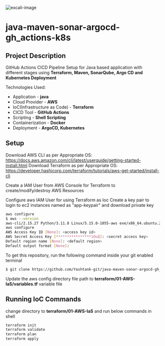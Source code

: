 ![excali-image](https://github.com/Yashtank-git/java-maven-sonar-argocd-gh_actions-k8s/assets/69433053/d8a66080-3f65-47bf-a4d9-39812cae5cec)


# java-maven-sonar-argocd-gh_actions-k8s
## Project Description
GitHub Actions CICD Pipeline Setup for Java based application with different stages using **Terraform, Maven, SonarQube, Argo CD and Kubernetes Deployment**

Technologies Used:
- Application                  - **java**
- Cloud Provider               - **AWS**
- IoC(Infrastructure as Code)  - **Terraform**
- CICD Tool                    - **GitHub Actions**
- Scripting                    - **Shell Scripting**
- Containerization             - **Docker**
- Deployment                   - **ArgoCD, Kubernetes**


## Setup

Download AWS CLI as per Appropriate OS: https://docs.aws.amazon.com/cli/latest/userguide/getting-started-install.html
Download Terraform as per Appropriate OS: https://developer.hashicorp.com/terraform/tutorials/aws-get-started/install-cli

Create a IAM User from AWS Console for Terraform to create/modify/destroy AWS Resources

Configure aws IAM User for using Terraform as Ioc
Create a key pair to login to ec2 instances named as "app-keypair" and download private key

```bash
aws configure 
$ aws --version
aws-cli/2.15.27 Python/3.11.8 Linux/5.15.0-1055-aws exe/x86_64.ubuntu.20 prompt/off
aws configure
AWS Access Key ID [None]: <access key id>
AWS Secret Access Key [****************1OuQ]: <secret access key>
Default region name [None]: <default region>
Default output format [None]: 
```

To get this repository, run the following command inside your git enabled terminal
```bash
$ git clone https://github.com/Yashtank-git/java-maven-sonar-argocd-gh_actions-k8s.git
```
Update the aws config directory file path to **terraform/01-AWS-IaS/variables.tf** variable file

## Running IoC Commands

change directory to **terraform/01-AWS-IaS** and run below commands in shell

```bash
terraform init
terraform validate
terraform plan
terraform apply
```

